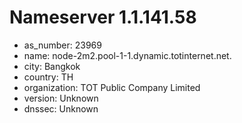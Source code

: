 # Nameserver 1.1.141.58

* as_number: 23969
* name: node-2m2.pool-1-1.dynamic.totinternet.net.
* city: Bangkok
* country: TH
* organization: TOT Public Company Limited
* version: Unknown
* dnssec: Unknown
